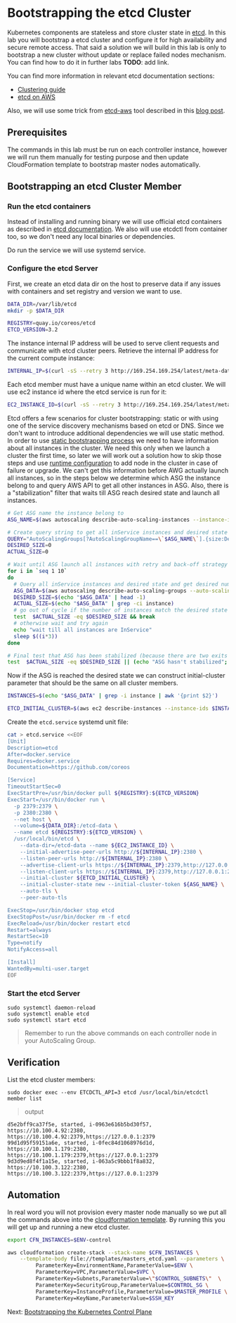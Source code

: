 # Bootstrapping the etcd Cluster

Kubernetes components are stateless and store cluster state in [etcd](https://github.com/coreos/etcd). In this lab you will bootstrap a etcd cluster and configure it for high availability and secure remote access. That said a solution we will build in this lab is only to bootstrap a new cluster without update or replace failed nodes mechanism. You can find how to do it in further labs __TODO__: add link.

You can find more information in relevant etcd documentation sections:
- [Clustering guide](https://github.com/coreos/etcd/blob/master/Documentation/op-guide/clustering.md)
- [etcd on AWS](https://github.com/coreos/etcd/blob/master/Documentation/platforms/aws.md)

Also, we will use some trick from [etcd-aws](https://github.com/crewjam/etcd-aws) tool described in this [blog post](https://crewjam.com/etcd-aws).

## Prerequisites

The commands in this lab must be run on each controller instance, however we will run them manually for testing purpose and then update CloudFormation template to bootstrap master nodes automatically.

## Bootstrapping an etcd Cluster Member

### Run the etcd containers

Instead of installing and running binary we will use official etcd containers as described in [etcd documentation](https://github.com/coreos/etcd/blob/master/Documentation/op-guide/container.md). We also will use etcdctl from container too, so we don't need any local binaries or dependencies.

Do run the service we will use systemd service.

### Configure the etcd Server

First, we create an etcd data dir on the host to preserve data if any issues with containers and set registry and version we want to use.

```bash
DATA_DIR=/var/lib/etcd
mkdir -p $DATA_DIR

REGISTRY=quay.io/coreos/etcd
ETCD_VERSION=3.2
```

The instance internal IP address will be used to serve client requests and communicate with etcd cluster peers. Retrieve the internal IP address for the current compute instance:

```bash
INTERNAL_IP=$(curl -sS --retry 3 http://169.254.169.254/latest/meta-data/local-ipv4)
```

Each etcd member must have a unique name within an etcd cluster. We will use ec2 instance id where the etcd service is run for it:

```bash
EC2_INSTANCE_ID=$(curl -sS --retry 3 http://169.254.169.254/latest/meta-data/instance-id)
```

Etcd offers a few scenarios for cluster bootstrapping: static or with using one of the service discovery mechanisms based on etcd or DNS. Since we don't want to introduce additional dependencies we will use static method. In order to use [static bootstrapping process](https://github.com/coreos/etcd/blob/master/Documentation/op-guide/clustering.md#static) we need to have information about all instances in the cluster. We need this only when we launch a cluster the first time, so later we will work out a solution how to skip those steps and use [runtime configuration](https://github.com/coreos/etcd/blob/master/Documentation/op-guide/runtime-configuration.md) to add node in the cluster in case of failure or upgrade. We can't get this information before AWG actually launch all instances, so in the steps below we determine which ASG the instance belong to and query AWS API to get all other instances in ASG. Also, there is a "stabilization" filter that waits till ASG reach desired state and launch all instances.

```bash
# Get ASG name the instance belong to
ASG_NAME=$(aws autoscaling describe-auto-scaling-instances --instance-ids $EC2_INSTANCE_ID --query AutoScalingInstances[0].AutoScalingGroupName --out text)

# Create query string to get all inService instances and desired state
QUERY="AutoScalingGroups[?AutoScalingGroupName==\`$ASG_NAME\`].{size:DesiredCapacity,instances:Instances[?LifecycleState==\`InService\`].InstanceId}"
DESIRED_SIZE=0
ACTUAL_SIZE=0

# Wait until ASG launch all instances with retry and back-off strategy
for i in `seq 1 10`
do
  # Query all inService instances and desired state and get desired number of instances
  ASG_DATA=$(aws autoscaling describe-auto-scaling-groups --auto-scaling-group-name $ASG_NAME --query $QUERY  --output text)
  DESIRED_SIZE=$(echo "$ASG_DATA" | head -1)
  ACTUAL_SIZE=$(echo "$ASG_DATA" | grep -ci instance)
  # go out of cycle if the number of instances match the desired state
  test  $ACTUAL_SIZE -eq $DESIRED_SIZE && break
  # otherwise wait and try again
  echo "wait till all instances are InService"
  sleep $((i*3))
done

# Final test that ASG has been stabilized (because there are two exits from 'for' loop)
test  $ACTUAL_SIZE -eq $DESIRED_SIZE || (echo "ASG hasn't stabilized"; exit 1)
```

Now if the ASG is reached the desired state we can construct initial-cluster parameter that should be the same on all cluster members.

```bash
INSTANCES=$(echo "$ASG_DATA" | grep -i instance | awk '{print $2}')

ETCD_INITIAL_CLUSTER=$(aws ec2 describe-instances --instance-ids $INSTANCES --query 'Reservations[].Instances[].[InstanceId,PrivateIpAddress]' --output text | sort | awk '{ printf("%s=https://%s:2380,", $1, $2) }' | sed 's/,$//g')
```

Create the `etcd.service` systemd unit file:

```bash
cat > etcd.service <<EOF
[Unit]
Description=etcd
After=docker.service
Requires=docker.service
Documentation=https://github.com/coreos

[Service]
TimeoutStartSec=0
ExecStartPre=/usr/bin/docker pull ${REGISTRY}:${ETCD_VERSION}
ExecStart=/usr/bin/docker run \
  -p 2379:2379 \
  -p 2380:2380 \
  --net host \
  --volume=${DATA_DIR}:/etcd-data \
  --name etcd ${REGISTRY}:${ETCD_VERSION} \
  /usr/local/bin/etcd \
    --data-dir=/etcd-data --name ${EC2_INSTANCE_ID} \
    --initial-advertise-peer-urls http://${INTERNAL_IP}:2380 \
    --listen-peer-urls http://${INTERNAL_IP}:2380 \
    --advertise-client-urls https://${INTERNAL_IP}:2379,http://127.0.0.1:2379 \
    --listen-client-urls https://${INTERNAL_IP}:2379,http://127.0.0.1:2379 \
    --initial-cluster ${ETCD_INITIAL_CLUSTER} \
    --initial-cluster-state new --initial-cluster-token ${ASG_NAME} \
    --auto-tls \
    --peer-auto-tls

ExecStop=/usr/bin/docker stop etcd  
ExecStopPost=/usr/bin/docker rm -f etcd  
ExecReload=/usr/bin/docker restart etcd
Restart=always
RestartSec=10
Type=notify
NotifyAccess=all

[Install]
WantedBy=multi-user.target
EOF
```

### Start the etcd Server

```
sudo systemctl daemon-reload
sudo systemctl enable etcd
sudo systemctl start etcd
```

> Remember to run the above commands on each controller node in your AutoScaling Group.

## Verification

List the etcd cluster members:

```
sudo docker exec --env ETCDCTL_API=3 etcd /usr/local/bin/etcdctl  member list
```

> output

```
d5e2bff9ca37f5e, started, i-0963e616b5bd30f57, https://10.100.4.92:2380, https://10.100.4.92:2379,https://127.0.0.1:2379
99d1d95f59151a6e, started, i-0fec84d1068976d1d, https://10.100.1.179:2380, https://10.100.1.179:2379,https://127.0.0.1:2379
9d3d9ed8f4f1a15e, started, i-063a5c9bbb1f8a832, https://10.100.3.122:2380, https://10.100.3.122:2379,https://127.0.0.1:2379
```

## Automation
In real word you will not provision every master node manually so we put all the commands above into the [cloudformation template](./template/masters_etcd.yaml). By running this you will get up and running a new etcd cluster.


```bash
export CFN_INSTANCES=$ENV-control

aws cloudformation create-stack --stack-name $CFN_INSTANCES \
    --template-body file://templates/masters_etcd.yaml --parameters \
         ParameterKey=EnvironmentName,ParameterValue=$ENV \
         ParameterKey=VPC,ParameterValue=$VPC \
         ParameterKey=Subnets,ParameterValue=\"$CONTROL_SUBNETS\"  \
         ParameterKey=SecurityGroup,ParameterValue=$CONTROL_SG \
         ParameterKey=InstanceProfile,ParameterValue=$MASTER_PROFILE \
         ParameterKey=KeyName,ParameterValue=$SSH_KEY
```


Next: [Bootstrapping the Kubernetes Control Plane](09-bootstrapping-kubernetes-controllers.md)
